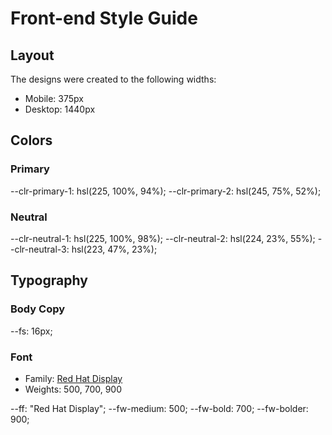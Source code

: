 # Front-end Style Guide

## Layout

The designs were created to the following widths:

- Mobile: 375px
- Desktop: 1440px

## Colors

### Primary

--clr-primary-1: hsl(225, 100%, 94%);
--clr-primary-2: hsl(245, 75%, 52%);

### Neutral

--clr-neutral-1: hsl(225, 100%, 98%);
--clr-neutral-2: hsl(224, 23%, 55%);
--clr-neutral-3: hsl(223, 47%, 23%);

## Typography

### Body Copy

--fs: 16px;

### Font

- Family: [Red Hat Display](https://fonts.google.com/specimen/Red+Hat+Display)
- Weights: 500, 700, 900

--ff: "Red Hat Display";
--fw-medium: 500;
--fw-bold: 700;
--fw-bolder: 900;